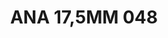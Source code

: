 ---
title: ANA 17,5MM 048
date: 
draft: false

# descripcion
description : Anillo de plata 925 y ávalon

materials: Plata 925

color: 

dimensions: 17.5mm diámetro

code: 05-29-1314

type: "Anillos"

categories: []

price: $10.060,00

price_eftvo: $8.550,00

# Images
# first image will be shown in the product page
images:
  # - image: "images/path_to_image"
  # La ubicacion de las imagenes es imagenes/Anillos/Anillos.Nácar/05-29-1314-ana-17,5mm-048
  - image: "./images/anillos/nácar/05-29-1314-ana-17,5mm-048.jpg"
---